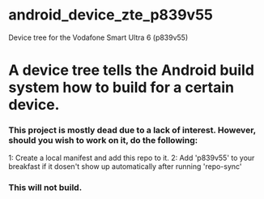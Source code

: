 # android_device_zte_p839v55
Device tree for the Vodafone Smart Ultra 6 (p839v55)
# A device tree tells the Android build system how to build for a certain device.

### This project is mostly dead due to a lack of interest. However, should you wish to work on it, do the following:
1: Create a local manifest and add this repo to it.
2: Add 'p839v55' to your breakfast if it dosen't show up automatically after running 'repo-sync'

### This will not build.
